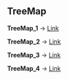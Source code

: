 ## TreeMap

**TreeMap_1** -> [Link](https://github.com/rashmitha006/Java-Programs-With-Outputs/blob/main/2_TreeMap_Exercises/Tree1.png)

**TreeMap_2** -> [Link](https://github.com/rashmitha006/Java-Programs-With-Outputs/blob/main/2_TreeMap_Exercises/Tree2.png)

**TreeMap_3** -> [Link](https://github.com/rashmitha006/Java-Programs-With-Outputs/blob/main/2_TreeMap_Exercises/Tree3.png)

**TreeMap_4** -> [Link](https://github.com/rashmitha006/Java-Programs-With-Outputs/blob/main/2_TreeMap_Exercises/Tree4.png)

